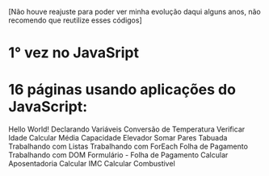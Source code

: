 [Não houve reajuste para poder ver minha evolução daqui alguns anos, não recomendo que reutilize esses códigos]

# 1° vez no JavaSript

# 16 páginas usando aplicações do JavaScript:

Hello World!
Declarando Variáveis
Conversão de Temperatura
Verificar Idade
Calcular Média
Capacidade Elevador
Somar Pares
Tabuada
Trabalhando com Listas
Trabalhando com ForEach
Folha de Pagamento
Trabalhando com DOM
Formulário - Folha de Pagamento
Calcular Aposentadoria
Calcular IMC
Calcular Combustivel
